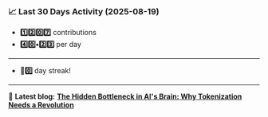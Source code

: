 <!--START_STATS-->
### 📈 Last 30 Days Activity (2025-08-19)  
- **1️⃣2️⃣0️⃣7️⃣** contributions  
- **4️⃣0️⃣•2️⃣3️⃣** per day
---
- **🎱0️⃣** day streak!
---
📝 **Latest blog:** [**The Hidden Bottleneck in AI's Brain: Why Tokenization Needs a Revolution**](https://andriak.com/blog/tokenization-revolution)
<!--END_STATS-->
